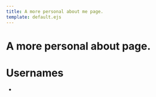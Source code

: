 ```yaml
---
title: A more personal about me page.
template: default.ejs
---
```


# A more personal about page.

# Usernames
<? users = ["owo", "uwu", "pwp"]  ?>
<? users.forEach(function(user){ ?>
- <?- user _?>
<? }); ?>

